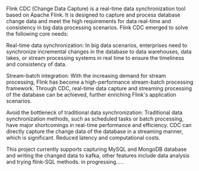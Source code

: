 Flink CDC (Change Data Capture) is a real-time data synchronization tool based on Apache Flink. It is designed to capture and process database change data and meet the high requirements for data real-time and consistency in big data processing scenarios. Flink CDC emerged to solve the following core needs:

Real-time data synchronization: In big data scenarios, enterprises need to synchronize incremental changes in the database to data warehouses, data lakes, or stream processing systems in real time to ensure the timeliness and consistency of data.

Stream-batch integration: With the increasing demand for stream processing, Flink has become a high-performance stream-batch processing framework. Through CDC, real-time data capture and streaming processing of the database can be achieved, further enriching Flink's application scenarios.

Avoid the bottleneck of traditional data synchronization: Traditional data synchronization methods, such as scheduled tasks or batch processing, have major shortcomings in real-time performance and efficiency. CDC can directly capture the change data of the database in a streaming manner, which is significant. Reduced latency and computational costs.

This project currently supports capturing MySQL and MongoDB database and writing the changed data to kafka, other features include data analysis and trying flink-SQL methods. in progressing..... 
